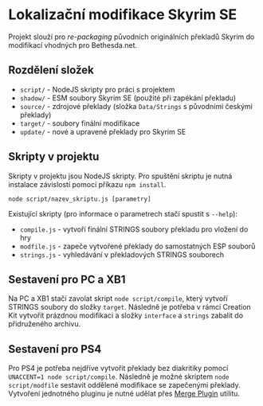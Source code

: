 # Lokalizační modifikace Skyrim SE

Projekt slouží pro *re-packaging* původních originálních překladů Skyrim do modifikací vhodných pro Bethesda.net.

## Rozdělení složek

 * `script/` - NodeJS skripty pro práci s projektem
 * `shadow/` - ESM soubory Skyrim SE (použité při zapékání překladu)
 * `source/` - zdrojové překlady (složka `Data/Strings` s původními českými překlady)
 * `target/` - soubory finální modifikace
 * `update/` - nové a upravené překlady pro Skyrim SE

## Skripty v projektu

Skripty v projektu jsou NodeJS skripty. Pro spuštění skriptu je nutná instalace závislostí pomocí příkazu `npm install`.

    node script/nazev_skriptu.js [parametry]

Existující skripty (pro informace o parametrech stačí spustit s `--help`):

 * `compile.js` - vytvoří finální STRINGS soubory překladu pro vložení do hry
 * `modfile.js` - zapeče vytvořené překlady do samostatných ESP souborů
 * `strings.js` - vyhledávání v překladových STRINGS souborech

## Sestavení pro PC a XB1

Na PC a XB1 stačí zavolat skript `node script/compile`, který vytvoří STRINGS soubory do složky `target`.
Následně je potřeba v rámci Creation Kit vytvořit prázdnou modifikaci a složky `interface` a `strings` zabalit do přidruženého archivu.

## Sestavení pro PS4

Pro PS4 je potřeba nejdříve vytvořit překlady bez diakritiky pomocí `UNACCENT=1 node script/compile`.
Následně je možné skriptem `node script/modfile` sestavit oddělené modifikace se zapečenými překlady.
Vytvoření jednotného pluginu je nutné udělat přes [Merge Plugin](http://www.nexusmods.com/skyrim/mods/69905/) utilitu.
